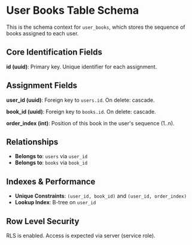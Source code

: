 # User Books Table Schema

This is the schema context for `user_books`, which stores the sequence of books assigned to each user.

## Core Identification Fields

**id (uuid)**: Primary key. Unique identifier for each assignment.

## Assignment Fields

**user_id (uuid)**: Foreign key to `users.id`. On delete: cascade.

**book_id (uuid)**: Foreign key to `books.id`. On delete: cascade.

**order_index (int)**: Position of this book in the user's sequence (1..n).

## Relationships

- **Belongs to**: `users` via `user_id`
- **Belongs to**: `books` via `book_id`

## Indexes & Performance

- **Unique Constraints**: `(user_id, book_id)` and `(user_id, order_index)`
- **Lookup Index**: B-tree on `user_id`

## Row Level Security

RLS is enabled. Access is expected via server (service role).
